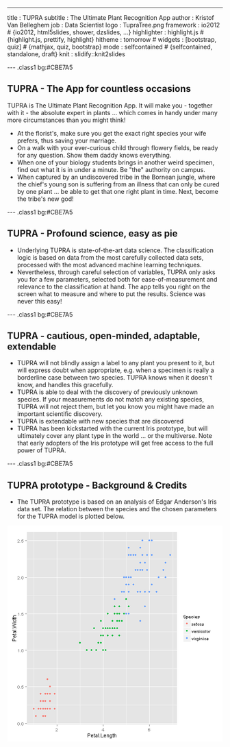 ---
title       : TUPRA
subtitle    : The Ultimate Plant Recognition App
author      : Kristof Van Belleghem
job         : Data Scientist
logo        : TupraTree.png
framework   : io2012    # {io2012, html5slides, shower, dzslides, ...}
highlighter : highlight.js  # {highlight.js, prettify, highlight}
hitheme     : tomorrow      # 
widgets     : [bootstrap, quiz]  # {mathjax, quiz, bootstrap}
mode        : selfcontained # {selfcontained, standalone, draft}
knit        : slidify::knit2slides

--- .class1 bg:#CBE7A5

## TUPRA - The App for countless occasions

TUPRA is The Ultimate Plant Recognition App. It will make you - together with it - the absolute expert in plants ... which comes in handy under many more circumstances than you might think!

* At the florist's, make sure you get the exact right species your wife prefers, thus saving your marriage.
* On a walk with your ever-curious child through flowery fields, be ready for any question. Show them daddy knows everything. 
* When one of your biology students brings in another weird specimen, find out what it is in under a minute. Be "the" authority on campus.
* When captured by an undiscovered tribe in the Bornean jungle, where the chief's young son is suffering from an illness that can only be cured by one plant ... be able to get that one right plant in time. Next, become the tribe's new god!


--- .class1 bg:#CBE7A5

## TUPRA - Profound science, easy as pie 

* Underlying TUPRA is state-of-the-art data science. The classification logic is based on data from the most carefully collected data sets, processed with the most advanced machine learning techniques.
* Nevertheless, through careful selection of variables, TUPRA only asks you for a few parameters, selected both for ease-of-measurement and relevance to the classification at hand. The app tells you right on the screen what to measure and where to put the results. Science was never this easy!


--- .class1 bg:#CBE7A5

## TUPRA - cautious, open-minded, adaptable, extendable

* TUPRA will not blindly assign a label to any plant you present to it, but will express doubt when appropriate, e.g. when a specimen is really a borderline case between two species. TUPRA knows when it doesn't know, and handles this gracefully.
* TUPRA is able to deal with the discovery of previously unknown species. If your measurements do not match any existing species, TUPRA will not reject them, but let you know you might have made an important scientific discovery.
* TUPRA is extendable with new species that are discovered
* TUPRA has been kickstarted with the current Iris prototype, but will ultimately cover any plant type in the world ... or the multiverse. Note that early adopters of the Iris prototype will get free access to the full power of TUPRA.

--- .class1 bg:#CBE7A5

## TUPRA prototype - Background & Credits

* The TUPRA prototype is based on an analysis of Edgar Anderson's Iris data set. The relation between the species and the chosen parameters for the TUPRA model is plotted below.

![plot of chunk unnamed-chunk-1](assets/fig/unnamed-chunk-1-1.png) 







